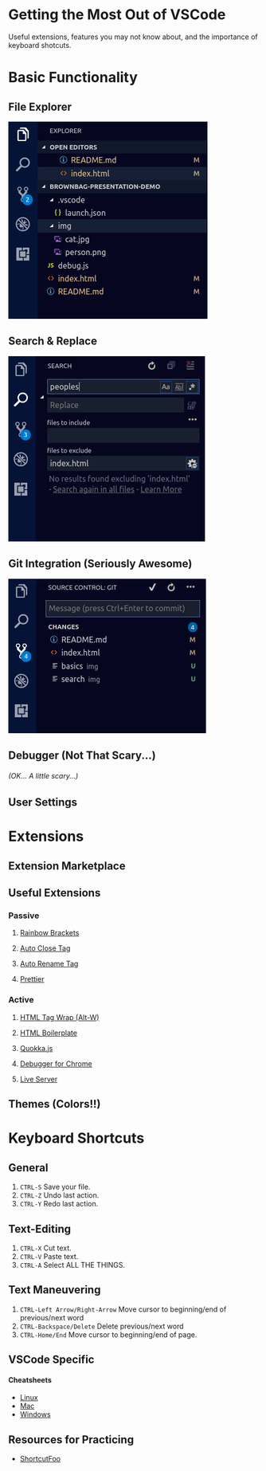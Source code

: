 # Getting the Most Out of VSCode

Useful extensions, features you may not know about, and the importance of keyboard shotcuts.

# Basic Functionality

## File Explorer

![alt text](./img/basics "The File Explorer")

## Search & Replace

![alt text](./img/search "The Search & Replace")

## Git Integration (Seriously Awesome)

![alt text](./img/git "Git")

## Debugger (Not That Scary...)

###### (OK... A little scary...)

## User Settings

# Extensions

## Extension Marketplace

## Useful Extensions

### Passive

1.  [Rainbow Brackets](https://marketplace.visualstudio.com/items?itemName=2gua.rainbow-brackets)

2.  [Auto Close Tag](https://marketplace.visualstudio.com/items?itemName=formulahendry.auto-close-tag)

3.  [Auto Rename Tag](https://marketplace.visualstudio.com/items?itemName=formulahendry.auto-rename-tag)

4.  [Prettier](https://marketplace.visualstudio.com/items?itemName=esbenp.prettier-vscode)

### Active

1.  [HTML Tag Wrap (Alt-W)](https://marketplace.visualstudio.com/items?itemName=bradgashler.htmltagwrap)

2.  [HTML Boilerplate](https://marketplace.visualstudio.com/items?itemName=sidthesloth.html5-boilerplate)

3.  [Quokka.js](https://marketplace.visualstudio.com/items?itemName=WallabyJs.quokka-vscode)

4.  [Debugger for Chrome](https://marketplace.visualstudio.com/items?itemName=msjsdiag.debugger-for-chrome)

5.  [Live Server](https://marketplace.visualstudio.com/items?itemName=ritwickdey.LiveServer)

## Themes (Colors!!)

# Keyboard Shortcuts

## General

1.  `CTRL-S` Save your file.
2.  `CTRL-Z` Undo last action.
3.  `CTRL-Y` Redo last action.

## Text-Editing

1.  `CTRL-X` Cut text.
2.  `CTRL-V` Paste text.
3.  `CTRL-A` Select ALL THE THINGS.

## Text Maneuvering

1.  `CTRL-Left Arrow/Right-Arrow` Move cursor to beginning/end of previous/next word
2.  `CTRL-Backspace/Delete` Delete previous/next word
3.  `CTRL-Home/End` Move cursor to beginning/end of page.

## VSCode Specific

#### Cheatsheets

* [Linux](https://go.microsoft.com/fwlink/?linkid=832145)
* [Mac](https://go.microsoft.com/fwlink/?linkid=832143)
* [Windows](https://go.microsoft.com/fwlink/?linkid=832145)

## Resources for Practicing

* [ShortcutFoo](https://www.shortcutfoo.com/)
